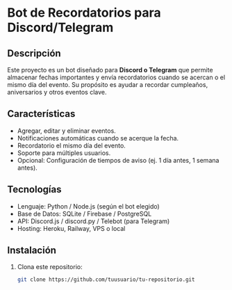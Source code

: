 # Bot de Recordatorios para Discord/Telegram

## Descripción

Este proyecto es un bot diseñado para **Discord o Telegram** que permite almacenar fechas importantes y envía recordatorios cuando se acercan o el mismo día del evento. Su propósito es ayudar a recordar cumpleaños, aniversarios y otros eventos clave.

## Características

- Agregar, editar y eliminar eventos.
- Notificaciones automáticas cuando se acerque la fecha.
- Recordatorio el mismo día del evento.
- Soporte para múltiples usuarios.
- Opcional: Configuración de tiempos de aviso (ej. 1 día antes, 1 semana antes).

## Tecnologías

- Lenguaje: Python / Node.js (según el bot elegido)
- Base de Datos: SQLite / Firebase / PostgreSQL
- API: Discord.js / discord.py / Telebot (para Telegram)
- Hosting: Heroku, Railway, VPS o local

## Instalación

1. Clona este repositorio:
   ```bash
   git clone https://github.com/tuusuario/tu-repositorio.git
